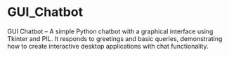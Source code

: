 # GUI_Chatbot
GUI Chatbot – A simple Python chatbot with a graphical interface using Tkinter and PIL. It responds to greetings and basic queries, demonstrating how to create interactive desktop applications with chat functionality.
